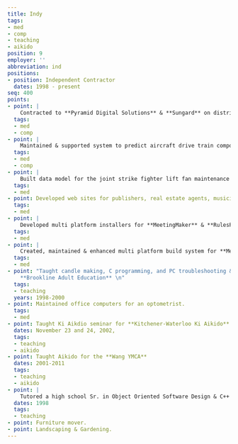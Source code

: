 ```yaml
---
title: Indy
tags:
- med
- comp
- teaching
- aikido
position: 9
employer: ''
abbreviation: ind
positions:
- position: Independent Contractor
  dates: 1998 - present
seq: 400
points:
- point: |
    Contracted to **Pyramid Digital Solutions** & **Sungard** on distributed team developing a web based front-end for a retirement plan management system for **TIAA-CREF**.
  tags:
  - med
  - comp
- point: |
    Maintained & supported system to predict aircraft drive train component failure based on vibrational analysis for **B.F. Goodrich Aerospace**.
  tags:
  - med
  - comp
- point: |
    Built data model for the joint strike fighter lift fan maintenance program for **B.F. Goodrich Aerospace**.
  tags:
  - med
- point: Developed web sites for publishers, real estate agents, musicians & teachers.
  tags:
  - med
- point: |
    Developed multi platform installers for **MeetingMaker** & **RulesPower**.
  tags:
  - med
- point: |
    Created, maintained & enhanced multi platform build system for **MeetingMaker**.
  tags:
  - med
- point: "Taught candle making, C programming, and PC troubleshooting & repair for
    **Brookline Adult Education** \n"
  tags:
  - teaching
  years: 1998-2000
- point: Maintained office computers for an optometrist.
  tags:
  - med
- point: Taught Ki Aikdio seminar for **Kitchener-Waterloo Ki Aikido**
  dates: November 23 and 24, 2002,
  tags:
  - teaching
  - aikido
- point: Taught Aikido for the **Wang YMCA**
  dates: 2001-2011
  tags:
  - teaching
  - aikido
- point: |
    Tutored a high school Sr. in Object Oriented Software Design & C++ programming for The **Lawrence Academy**.
  dates: 1998
  tags:
  - teaching
- point: Furniture mover.
- point: Landscaping & Gardening.
---
```


